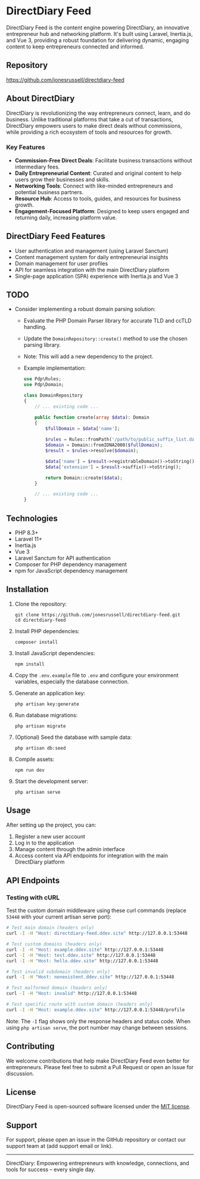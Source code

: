 # DirectDiary Feed

DirectDiary Feed is the content engine powering DirectDiary, an innovative entrepreneur hub and networking platform. It's built using Laravel, Inertia.js, and Vue 3, providing a robust foundation for delivering dynamic, engaging content to keep entrepreneurs connected and informed.

## Repository

https://github.com/jonesrussell/directdiary-feed

## About DirectDiary

DirectDiary is revolutionizing the way entrepreneurs connect, learn, and do business. Unlike traditional platforms that take a cut of transactions, DirectDiary empowers users to make direct deals without commissions, while providing a rich ecosystem of tools and resources for growth.

### Key Features

- **Commission-Free Direct Deals**: Facilitate business transactions without intermediary fees.
- **Daily Entrepreneurial Content**: Curated and original content to help users grow their businesses and skills.
- **Networking Tools**: Connect with like-minded entrepreneurs and potential business partners.
- **Resource Hub**: Access to tools, guides, and resources for business growth.
- **Engagement-Focused Platform**: Designed to keep users engaged and returning daily, increasing platform value.

## DirectDiary Feed Features

- User authentication and management (using Laravel Sanctum)
- Content management system for daily entrepreneurial insights
- Domain management for user profiles
- API for seamless integration with the main DirectDiary platform
- Single-page application (SPA) experience with Inertia.js and Vue 3

## TODO

- Consider implementing a robust domain parsing solution:
  - Evaluate the PHP Domain Parser library for accurate TLD and ccTLD handling.
  - Update the `DomainRepository::create()` method to use the chosen parsing library.
  - Note: This will add a new dependency to the project.
  - Example implementation:

    ```php
    use Pdp\Rules;
    use Pdp\Domain;

    class DomainRepository
    {
        // ... existing code ...

        public function create(array $data): Domain
        {
            $fullDomain = $data['name'];
            
            $rules = Rules::fromPath('/path/to/public_suffix_list.dat');
            $domain = Domain::fromIDNA2008($fullDomain);
            $result = $rules->resolve($domain);

            $data['name'] = $result->registrableDomain()->toString();
            $data['extension'] = $result->suffix()->toString();

            return Domain::create($data);
        }

        // ... existing code ...
    }
    ```

## Technologies

- PHP 8.3+
- Laravel 11+
- Inertia.js
- Vue 3
- Laravel Sanctum for API authentication
- Composer for PHP dependency management
- npm for JavaScript dependency management

## Installation

1. Clone the repository:
   ```
   git clone https://github.com/jonesrussell/directdiary-feed.git
   cd directdiary-feed
   ```

2. Install PHP dependencies:
   ```
   composer install
   ```

3. Install JavaScript dependencies:
   ```
   npm install
   ```

4. Copy the `.env.example` file to `.env` and configure your environment variables, especially the database connection.

5. Generate an application key:
   ```
   php artisan key:generate
   ```

6. Run database migrations:
   ```
   php artisan migrate
   ```

7. (Optional) Seed the database with sample data:
   ```
   php artisan db:seed
   ```

8. Compile assets:
   ```
   npm run dev
   ```

9. Start the development server:
   ```
   php artisan serve
   ```

## Usage

After setting up the project, you can:

1. Register a new user account
2. Log in to the application
3. Manage content through the admin interface
4. Access content via API endpoints for integration with the main DirectDiary platform

## API Endpoints

### Testing with cURL

Test the custom domain middleware using these curl commands (replace `53448` with your current artisan serve port):

```bash
# Test main domain (headers only)
curl -I -H "Host: directdiary-feed.ddev.site" http://127.0.0.1:53448

# Test custom domains (headers only)
curl -I -H "Host: example.ddev.site" http://127.0.0.1:53448
curl -I -H "Host: test.ddev.site" http://127.0.0.1:53448
curl -I -H "Host: hello.ddev.site" http://127.0.0.1:53448

# Test invalid subdomain (headers only)
curl -I -H "Host: nonexistent.ddev.site" http://127.0.0.1:53448

# Test malformed domain (headers only)
curl -I -H "Host: invalid" http://127.0.0.1:53448

# Test specific route with custom domain (headers only)
curl -I -H "Host: example.ddev.site" http://127.0.0.1:53448/profile
```

Note: The `-I` flag shows only the response headers and status code. When using `php artisan serve`, the port number may change between sessions.

## Contributing

We welcome contributions that help make DirectDiary Feed even better for entrepreneurs. Please feel free to submit a Pull Request or open an Issue for discussion.

## License

DirectDiary Feed is open-sourced software licensed under the [MIT license](https://opensource.org/licenses/MIT).

## Support

For support, please open an issue in the GitHub repository or contact our support team at (add support email or link).

---

DirectDiary: Empowering entrepreneurs with knowledge, connections, and tools for success – every single day.
